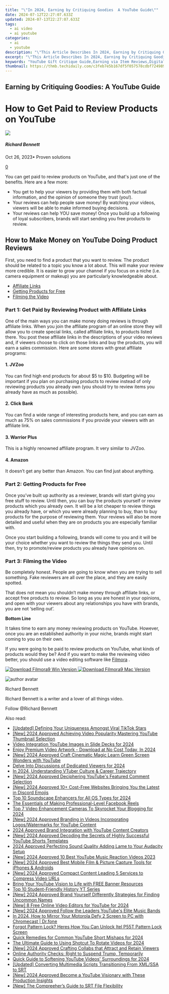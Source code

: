 ```yaml
---
title: "\"In 2024, Earning by Critiquing Goodies  A YouTube Guide\""
date: 2024-07-12T22:27:07.633Z
updated: 2024-07-13T22:27:07.633Z
tags:
  - ai video
  - ai youtube
categories:
  - ai
  - youtube
description: "\"This Article Describes In 2024, Earning by Critiquing Goodies: A YouTube Guide\""
excerpt: "\"This Article Describes In 2024, Earning by Critiquing Goodies: A YouTube Guide\""
keywords: "YouTube Gift Critique Guide,Earning via Item Reviews,Digital Content Creation,Review for Rewards Channel,Online Product Analysis Tips,Earnings Through YT Critiques,Consumer Goods Criticism Guide"
thumbnail: https://thmb.techidaily.com/c3feb7e5b167df5f057578cdbf724989b5f25148052cd8949359804b1109e7ca.png
---
```


## Earning by Critiquing Goodies: A YouTube Guide

# How to Get Paid to Review Products on YouTube
![](https://images.wondershare.com/filmora/article-images/richard-bennett.jpg)

##### Richard Bennett

 Oct 26, 2023• Proven solutions

[0](#commentsBoxSeoTemplate)

You can get paid to review products on YouTube, and that's just one of the benefits. Here are a few more:

* You get to help your viewers by providing them with both factual information, and the opinion of someone they trust (you!).
* Your reviews can help people save money! By watching your videos, viewers will be able to make informed buying decisions.
* Your reviews can help YOU save money! Once you build up a following of loyal subscribers, brands will start sending you free products to review.

## How to Make Money on YouTube Doing Product Reviews

First, you need to find a product that you want to review. The product should be related to a topic you know a lot about. This will make your review more credible. It is easier to grow your channel if you focus on a niche (i.e. camera equipment or makeup) you are particularly knowledgeable about.

* [Affiliate Links](#affiliatelinks)
* [Getting Products for Free](#freeproducts)
* [Filming the Video](#filming)

### Part 1: Get Paid by Reviewing Product with Affiliate Links

One of the main ways you can make money doing reviews is through affiliate links. When you join the affiliate program of an online store they will allow you to create special links, called affiliate links, to products listed there. You post these affiliate links in the descriptions of your video reviews and, if viewers choose to click on those links and buy the products, you will earn a sales commission. Here are some stores with great affiliate programs:

#### 1\. JVZoo

You can find high end products for about $5 to $10\. Budgeting will be important if you plan on purchasing products to review instead of only reviewing products you already own (you should try to review items you already have as much as possible).

#### 2\. Click Bank

You can find a wide range of interesting products here, and you can earn as much as 75% on sales commissions if you provide your viewers with an affiliate link.

#### 3\. Warrior Plus

This is a highly renowned affiliate program. It very similar to JVZoo.

#### 4\. Amazon

It doesn’t get any better than Amazon. You can find just about anything.

### Part 2:  Getting Products for Free

Once you’ve built up authority as a reviewer, brands will start giving you free stuff to review. Until then, you can buy the products yourself or review products which you already own. It will be a lot cheaper to review things you already have, or which you were already planning to buy, than to buy products for the purpose of reviewing them. Your reviews will also be more detailed and useful when they are on products you are especially familiar with.

Once you start building a following, brands will come to you and it will be your choice whether you want to review the things they send you. Until then, try to promote/review products you already have opinions on.

### Part 3:  Filming the Video

Be completely honest. People are going to know when you are trying to sell something. Fake reviewers are all over the place, and they are easily spotted.

That does not mean you shouldn’t make money through affiliate links, or accept free products to review. So long as you are honest in your opinions, and open with your viewers about any relationships you have with brands, you are not ‘selling out’.

**Bottom Line**

It takes time to earn any money reviewing products on YouTube. However, once you are an established authority in your niche, brands might start coming to you on their own.

If you were going to be paid to review products on YouTube, what kinds of products would they be? And if you want to make the reviewing video better, you should use a video editing software like [Filmora](https://tools.techidaily.com/wondershare/filmora/download/) .

[![Download Filmora9 Win Version](https://images.wondershare.com/filmora/guide/download-btn-win.jpg) ](https://tools.techidaily.com/wondershare/filmora/download/) [![Download Filmora9 Mac Version](https://images.wondershare.com/filmora/guide/download-btn-mac.jpg) ](https://tools.techidaily.com/wondershare/filmora/download/)

![author avatar](https://images.wondershare.com/filmora/article-images/richard-bennett.jpg)

Richard Bennett

Richard Bennett is a writer and a lover of all things video.

Follow @Richard Bennett


<ins class="adsbygoogle"
     style="display:block"
     data-ad-format="autorelaxed"
     data-ad-client="ca-pub-7571918770474297"
     data-ad-slot="1223367746"></ins>



<ins class="adsbygoogle"
     style="display:block"
     data-ad-client="ca-pub-7571918770474297"
     data-ad-slot="8358498916"
     data-ad-format="auto"
     data-full-width-responsive="true"></ins>



<span class="atpl-alsoreadstyle">Also read:</span>
<div><ul>
<li><a href="https://tiktok-videos.techidaily.com/updated-defining-your-uniqueness-amongst-viral-tiktok-stars/"><u>[Updated] Defining Your Uniqueness Amongst Viral TikTok Stars</u></a></li>
<li><a href="https://youtube-tips.techidaily.com/024-approved-achieving-video-popularity-mastering-youtube-thumbnail-selection/"><u>[New] 2024 Approved  Achieving Video Popularity  Mastering YouTube Thumbnail Selection</u></a></li>
<li><a href="https://youtube-tips.techidaily.com/-integration-youtube-images-in-slide-decks-for-2024/"><u>Video Integration  YouTube Images in Slide Decks for 2024</u></a></li>
<li><a href="https://youtube-tips.techidaily.com/-premium-video-artwork-download-at-no-cost-today-in-2024/"><u>Enjoy Premium Video Artwork - Download at No Cost Today, In 2024</u></a></li>
<li><a href="https://youtube-tips.techidaily.com/024-approved-craft-cinematic-magic-learn-green-screen-wonders-with-youtube/"><u>[New] 2024 Approved  Craft Cinematic Magic  Learn Green Screen Wonders with YouTube</u></a></li>
<li><a href="https://youtube-tips.techidaily.com/-into-discussions-of-dedicated-viewers-for-2024/"><u>Delve Into Discussions of Dedicated Viewers for 2024</u></a></li>
<li><a href="https://youtube-help.techidaily.com/in-2024-understanding-vtuber-culture-and-career-trajectory/"><u>In 2024, Understanding VTuber Culture & Career Trajectory</u></a></li>
<li><a href="https://youtube-tips.techidaily.com/024-approved-deciphering-youtubes-featured-comment-selection/"><u>[New] 2024 Approved  Deciphering YouTube's Featured Comment Selection</u></a></li>
<li><a href="https://discord-videos.techidaily.com/new-2024-approved-10plus-cost-free-websites-bringing-you-the-latest-in-discord-emojis/"><u>[New] 2024 Approved  10+ Cost-Free Websites Bringing You the Latest in Discord Emojis</u></a></li>
<li><a href="https://youtube-tips.techidaily.com/0-soundscape-enhancers-for-all-os-types-for-2024/"><u>Top 10 Soundscape Enhancers for All OS Types for 2024</u></a></li>
<li><a href="https://facebook-videos.techidaily.com/the-essentials-of-making-professional-level-facebook-reels/"><u>The Essentials of Making Professional-Level Facebook Reels</u></a></li>
<li><a href="https://youtube-tips.techidaily.com/-video-enhancement-cameras-to-skyrocket-your-blogging-for-2024/"><u>Top 7 Video Enhancement Cameras To Skyrocket Your Blogging for 2024</u></a></li>
<li><a href="https://youtube-tips.techidaily.com/024-approved-branding-in-videos-incorporating-logoswatermarks-for-youtube-content/"><u>[New] 2024 Approved  Branding in Videos  Incorporating Logos/Watermarks for YouTube Content</u></a></li>
<li><a href="https://extra-tips.techidaily.com/2024-approved-brand-integration-with-youtube-content-creators/"><u>2024 Approved  Brand Integration with YouTube Content Creators</u></a></li>
<li><a href="https://youtube-tips.techidaily.com/024-approved-decoding-the-secrets-of-highly-successful-youtube-shorts-templates/"><u>[New] 2024 Approved  Decoding the Secrets of Highly Successful YouTube Shorts Templates</u></a></li>
<li><a href="https://audio-shaping.techidaily.com/2024-approved-perfecting-sound-quality-adding-lame-to-your-audacity-setup/"><u>2024 Approved Perfecting Sound Quality Adding Lame to Your Audacity Setup</u></a></li>
<li><a href="https://youtube-tips.techidaily.com/024-approved-10-best-youtube-music-reaction-videos-2023/"><u>[New] 2024 Approved  10 Best YouTube Music Reaction Videos 2023</u></a></li>
<li><a href="https://youtube-tips.techidaily.com/024-approved-best-mobile-film-and-picture-capture-tools-for-iphones-and-androids/"><u>[New] 2024 Approved  Best Mobile Film & Picture Capture Tools for iPhones & Androids</u></a></li>
<li><a href="https://youtube-tips.techidaily.com/024-approved-compact-content-leading-5-services-to-compress-video-urls/"><u>[New] 2024 Approved  Compact Content  Leading 5 Services to Compress Video URLs</u></a></li>
<li><a href="https://youtube-tips.techidaily.com/-your-youtube-vision-to-life-with-free-banner-resources/"><u>Bring Your YouTube Vision to Life with FREE Banner Resources</u></a></li>
<li><a href="https://youtube-tips.techidaily.com/0-student-friendly-history-yt-series/"><u>Top 10 Student-Friendly History YT Series</u></a></li>
<li><a href="https://youtube-tips.techidaily.com/024-approved-brand-yourself-differently-strategies-for-finding-uncommon-names/"><u>[New] 2024 Approved  Brand Yourself Differently  Strategies for Finding Uncommon Names</u></a></li>
<li><a href="https://youtube-tips.techidaily.com/-free-online-video-editors-for-youtube-for-2024/"><u>[New] 8 Free Online Video Editors for YouTube for 2024</u></a></li>
<li><a href="https://eaxpv-info.techidaily.com/new-2024-approved-follow-the-leaders-youtubes-elite-music-bands/"><u>[New] 2024 Approved  Follow the Leaders  YouTube's Elite Music Bands</u></a></li>
<li><a href="https://screen-mirror.techidaily.com/in-2024-how-to-mirror-your-motorola-defy-2-screen-to-pc-with-chromecast-drfone-by-drfone-android/"><u>In 2024, How to Mirror Your Motorola Defy 2 Screen to PC with Chromecast | Dr.fone</u></a></li>
<li><a href="https://unlock-android.techidaily.com/forgot-pattern-lock-heres-how-you-can-unlock-itel-p55t-pattern-lock-screen-by-drfone-android/"><u>Forgot Pattern Lock? Heres How You Can Unlock Itel P55T Pattern Lock Screen</u></a></li>
<li><a href="https://youtube-tips.techidaily.com/-remedies-for-common-youtube-short-mishaps-for-2024/"><u>Quick Remedies for Common YouTube Short Mishaps for 2024</u></a></li>
<li><a href="https://ai-editing-video.techidaily.com/the-ultimate-guide-to-using-shotcut-to-rotate-videos-for-2024/"><u>The Ultimate Guide to Using Shotcut To Rotate Videos for 2024</u></a></li>
<li><a href="https://youtube-tips.techidaily.com/024-approved-crafting-collabs-that-attract-and-retain-viewers/"><u>[New] 2024 Approved  Crafting Collabs that Attract and Retain Viewers</u></a></li>
<li><a href="https://facebook.techidaily.com/online-authority-checks-right-to-suspend-trump-temporarily/"><u>Online Authority Checks: Right to Suspend Trump, Temporarily</u></a></li>
<li><a href="https://youtube-tips.techidaily.com/-guide-to-softening-youtube-videos-surroundings-for-2024/"><u>Quick Guide to Softening YouTube Videos' Surroundings for 2024</u></a></li>
<li><a href="https://extra-information.techidaily.com/updated-converting-multimedia-scripts-transitioning-from-xmlssa-to-srt/"><u>[Updated] Converting Multimedia Scripts  Transitioning From XML/SSA to SRT</u></a></li>
<li><a href="https://youtube-tips.techidaily.com/024-approved-become-a-youtube-visionary-with-these-production-insights/"><u>[New] 2024 Approved  Become a YouTube Visionary with These Production Insights</u></a></li>
<li><a href="https://some-guidance.techidaily.com/new-the-compreehers-guide-to-srt-file-flexibility/"><u>[New] The Compreeher’s Guide to SRT File Flexibility</u></a></li>
</ul></div>
